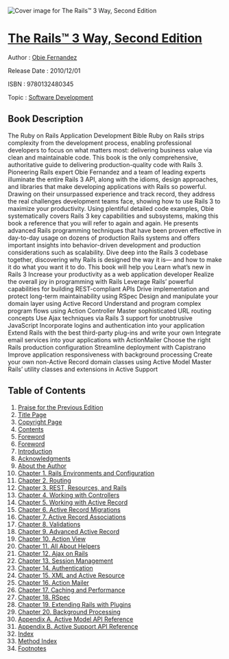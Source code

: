 ![Cover image for The Rails™ 3 Way, Second Edition](https://imgdetail.ebookreading.net/cover/cover/software_development/EB9780132480345.jpg)

[The Rails™ 3 Way, Second Edition](https://ebookreading.net/view/book/The+Rails%E2%84%A2+3+Way%2C+Second+Edition-EB9780132480345_1.html "The Rails™ 3 Way, Second Edition")
====================================================================================================================

Author : [Obie Fernandez](https://ebookreading.net/search/author/Obie+Fernandez)

Release Date : 2010/12/01

ISBN : 9780132480345

Topic : [Software Development](https://ebookreading.net/search/category/software-development)

Book Description
-----------------

The Ruby on Rails Application Development Bible
Ruby on Rails strips complexity from the development process, enabling professional developers to focus on what matters most: delivering business value via clean and maintainable code. This book is the only comprehensive, authoritative guide to delivering production-quality code with Rails 3. Pioneering Rails expert Obie Fernandez and a team of leading experts illuminate the entire Rails 3 API, along with the idioms, design approaches, and libraries that make developing applications with Rails so powerful. Drawing on their unsurpassed experience and track record, they address the real challenges development teams face, showing how to use Rails 3 to maximize your productivity. Using plentiful detailed code examples, Obie systematically covers Rails 3 key capabilities and subsystems, making this book a reference that you will refer to again and again. He presents advanced Rails programming techniques that have been proven effective in day-to-day usage on dozens of production Rails systems and offers important insights into behavior-driven development and production considerations such as scalability. Dive deep into the Rails 3 codebase together, discovering why Rails is designed the way it is— and how to make it do what you want it to do. This book will help you
Learn what’s new in Rails 3
Increase your productivity as a web application developer
Realize the overall joy in programming with Rails
Leverage Rails’ powerful capabilities for building REST-compliant APIs
Drive implementation and protect long-term maintainability using RSpec
Design and manipulate your domain layer using Active Record
Understand and program complex program flows using Action Controller
Master sophisticated URL routing concepts
Use Ajax techniques via Rails 3 support for unobtrusive JavaScript
Incorporate logins and authentication into your application
Extend Rails with the best third-party plug-ins and write your own
Integrate email services into your applications with ActionMailer
Choose the right Rails production configuration
Streamline deployment with Capistrano
Improve application responsiveness with background processing
Create your own non-Active Record domain classes using Active Model
Master Rails’ utility classes and extensions in Active Support
              
Table of Contents
-----------------

1. [Praise for the Previous Edition](https://ebookreading.net/view/book/The+Rails%E2%84%A2+3+Way%2C+Second+Edition-EB9780132480345_2.html)
1. [Title Page](https://ebookreading.net/view/book/The+Rails%E2%84%A2+3+Way%2C+Second+Edition-EB9780132480345_3.html)
1. [Copyright Page](https://ebookreading.net/view/book/The+Rails%E2%84%A2+3+Way%2C+Second+Edition-EB9780132480345_4.html)
1. [Contents](https://ebookreading.net/view/book/The+Rails%E2%84%A2+3+Way%2C+Second+Edition-EB9780132480345_6.html)
1. [Foreword](https://ebookreading.net/view/book/The+Rails%E2%84%A2+3+Way%2C+Second+Edition-EB9780132480345_7.html)
1. [Foreword](https://ebookreading.net/view/book/The+Rails%E2%84%A2+3+Way%2C+Second+Edition-EB9780132480345_8.html)
1. [Introduction](https://ebookreading.net/view/book/The+Rails%E2%84%A2+3+Way%2C+Second+Edition-EB9780132480345_9.html)
1. [Acknowledgments](https://ebookreading.net/view/book/The+Rails%E2%84%A2+3+Way%2C+Second+Edition-EB9780132480345_10.html)
1. [About the Author](https://ebookreading.net/view/book/The+Rails%E2%84%A2+3+Way%2C+Second+Edition-EB9780132480345_11.html)
1. [Chapter 1. Rails Environments and Configuration](https://ebookreading.net/view/book/The+Rails%E2%84%A2+3+Way%2C+Second+Edition-EB9780132480345_12.html)
1. [Chapter 2. Routing](https://ebookreading.net/view/book/The+Rails%E2%84%A2+3+Way%2C+Second+Edition-EB9780132480345_13.html)
1. [Chapter 3. REST, Resources, and Rails](https://ebookreading.net/view/book/The+Rails%E2%84%A2+3+Way%2C+Second+Edition-EB9780132480345_14.html)
1. [Chapter 4. Working with Controllers](https://ebookreading.net/view/book/The+Rails%E2%84%A2+3+Way%2C+Second+Edition-EB9780132480345_15.html)
1. [Chapter 5. Working with Active Record](https://ebookreading.net/view/book/The+Rails%E2%84%A2+3+Way%2C+Second+Edition-EB9780132480345_16.html)
1. [Chapter 6. Active Record Migrations](https://ebookreading.net/view/book/The+Rails%E2%84%A2+3+Way%2C+Second+Edition-EB9780132480345_17.html)
1. [Chapter 7. Active Record Associations](https://ebookreading.net/view/book/The+Rails%E2%84%A2+3+Way%2C+Second+Edition-EB9780132480345_18.html)
1. [Chapter 8. Validations](https://ebookreading.net/view/book/The+Rails%E2%84%A2+3+Way%2C+Second+Edition-EB9780132480345_19.html)
1. [Chapter 9. Advanced Active Record](https://ebookreading.net/view/book/The+Rails%E2%84%A2+3+Way%2C+Second+Edition-EB9780132480345_20.html)
1. [Chapter 10. Action View](https://ebookreading.net/view/book/The+Rails%E2%84%A2+3+Way%2C+Second+Edition-EB9780132480345_21.html)
1. [Chapter 11. All About Helpers](https://ebookreading.net/view/book/The+Rails%E2%84%A2+3+Way%2C+Second+Edition-EB9780132480345_22.html)
1. [Chapter 12. Ajax on Rails](https://ebookreading.net/view/book/The+Rails%E2%84%A2+3+Way%2C+Second+Edition-EB9780132480345_23.html)
1. [Chapter 13. Session Management](https://ebookreading.net/view/book/The+Rails%E2%84%A2+3+Way%2C+Second+Edition-EB9780132480345_24.html)
1. [Chapter 14. Authentication](https://ebookreading.net/view/book/The+Rails%E2%84%A2+3+Way%2C+Second+Edition-EB9780132480345_25.html)
1. [Chapter 15. XML and Active Resource](https://ebookreading.net/view/book/The+Rails%E2%84%A2+3+Way%2C+Second+Edition-EB9780132480345_26.html)
1. [Chapter 16. Action Mailer](https://ebookreading.net/view/book/The+Rails%E2%84%A2+3+Way%2C+Second+Edition-EB9780132480345_27.html)
1. [Chapter 17. Caching and Performance](https://ebookreading.net/view/book/The+Rails%E2%84%A2+3+Way%2C+Second+Edition-EB9780132480345_28.html)
1. [Chapter 18. RSpec](https://ebookreading.net/view/book/The+Rails%E2%84%A2+3+Way%2C+Second+Edition-EB9780132480345_29.html)
1. [Chapter 19. Extending Rails with Plugins](https://ebookreading.net/view/book/The+Rails%E2%84%A2+3+Way%2C+Second+Edition-EB9780132480345_30.html)
1. [Chapter 20. Background Processing](https://ebookreading.net/view/book/The+Rails%E2%84%A2+3+Way%2C+Second+Edition-EB9780132480345_31.html)
1. [Appendix A. Active Model API Reference](https://ebookreading.net/view/book/The+Rails%E2%84%A2+3+Way%2C+Second+Edition-EB9780132480345_32.html)
1. [Appendix B. Active Support API Reference](https://ebookreading.net/view/book/The+Rails%E2%84%A2+3+Way%2C+Second+Edition-EB9780132480345_33.html)
1. [Index](https://ebookreading.net/view/book/The+Rails%E2%84%A2+3+Way%2C+Second+Edition-EB9780132480345_34.html)
1. [Method Index](https://ebookreading.net/view/book/The+Rails%E2%84%A2+3+Way%2C+Second+Edition-EB9780132480345_35.html)
1. [Footnotes](https://ebookreading.net/view/book/The+Rails%E2%84%A2+3+Way%2C+Second+Edition-EB9780132480345_36.html)
